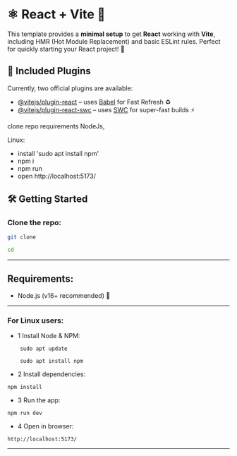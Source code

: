 # ⚛️ React + Vite 🚀

This template provides a **minimal setup** to get **React** working with **Vite**, including HMR (Hot Module Replacement) and basic ESLint rules. Perfect for quickly starting your React project! 🎉

## 🔌 Included Plugins

Currently, two official plugins are available:

- [@vitejs/plugin-react](https://github.com/vitejs/vite-plugin-react/blob/main/packages/plugin-react/README.md) – uses [Babel](https://babeljs.io/) for Fast Refresh ♻️
- [@vitejs/plugin-react-swc](https://github.com/vitejs/vite-plugin-react-swc) – uses [SWC](https://swc.rs/) for super-fast builds ⚡



clone repo
requirements NodeJs, 

Linux:
- install 'sudo apt install npm'
- npm i
- npm run
- open http://localhost:5173/







## 🛠️ Getting Started

### Clone the repo:
```bash
git clone 
```
```bash
cd 
```
---
## Requirements:

 - Node.js (v16+ recommended) 🌱
---
### For Linux users:

- 1  Install Node & NPM:
```
    sudo apt update
```
```
    sudo apt install npm
```

- 2 Install dependencies:

```
npm install
```      
- 3 Run the app:
```
npm run dev
```
- 4 Open in browser:
```
http://localhost:5173/
```

---

